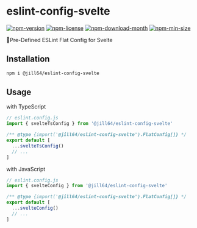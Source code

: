 <!----- BEGIN GHOST DOCS HEADER ----->

# eslint-config-svelte

[![npm-version](https://img.shields.io/npm/v/@jill64/eslint-config-svelte)](https://npmjs.com/package/@jill64/eslint-config-svelte) [![npm-license](https://img.shields.io/npm/l/@jill64/eslint-config-svelte)](https://npmjs.com/package/@jill64/eslint-config-svelte) [![npm-download-month](https://img.shields.io/npm/dm/@jill64/eslint-config-svelte)](https://npmjs.com/package/@jill64/eslint-config-svelte) [![npm-min-size](https://img.shields.io/bundlephobia/min/@jill64/eslint-config-svelte)](https://npmjs.com/package/@jill64/eslint-config-svelte)

🔹Pre-Defined ESLint Flat Config for Svelte

## Installation

```sh
npm i @jill64/eslint-config-svelte
```

<!----- END GHOST DOCS HEADER ----->

## Usage

with TypeScript

```js
// eslint.config.js
import { svelteTsConfig } from '@jill64/eslint-config-svelte'

/** @type {import('@jill64/eslint-config-svelte').FlatConfig[]} */
export default [
  ...svelteTsConfig()
  // ...
]
```

with JavaScript

```js
// eslint.config.js
import { svelteConfig } from '@jill64/eslint-config-svelte'

/** @type {import('@jill64/eslint-config-svelte').FlatConfig[]} */
export default [
  ...svelteConfig()
  // ...
]
```
